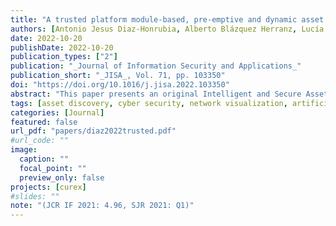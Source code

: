 ```yaml
---
title: "A trusted platform module-based, pre-emptive and dynamic asset discovery tool"
authors: [Antonio Jesus Diaz-Honrubia, Alberto Blázquez Herranz, Lucía Prieto Santamaría, Ernestina Menasalvas Ruiz, Alejandro Rodríguez-González, Gustavo Gonzalez-Granadillo, Rodrigo Diaz, Emmanouil Panaousis, Christos Xenakis]
date: 2022-10-20
publishDate: 2022-10-20
publication_types: ["2"]
publication: "_Journal of Information Security and Applications_"
publication_short: "_JISA_, Vol. 71, pp. 103350"
doi: "https://doi.org/10.1016/j.jisa.2022.103350"
abstract: "This paper presents an original Intelligent and Secure Asset Discovery Tool (ISADT) that uses artificial intelligence and TPM-based technologies to: (i) detect the network assets, and (ii) detect suspicious pattern in the use of the network. The architecture has specifically been designed to discover the assets of medium and large size companies and institutions, such as hospitals, universities, or government buildings. Given the distributed design of the architecture, it can cope with the problem of the isolation of different Virtual Local Area Networks (VLANs). This is done by collecting information from all the VLANs and storing it in a central node, which can be accessed by the network administrator, who may consult and visualize the status in any moment, or even by other authorized applications. The collected data is kept in a secure warehouse by the use of a Trusted Platform Module. Moreover, collected data is processed by the use of artificial intelligence in two ways: (i) the traffic of each network is analysed so that suspicious patterns can be detected, and (ii) identified ports and status are analysed to detect anomalous combinations of open ports in a device."
tags: [asset discovery, cyber security, network visualization, artificial intelligence, trusted platform module]
categories: [Journal]
featured: false
url_pdf: "papers/diaz2022trusted.pdf"
#url_code: ""
image:
  caption: ""
  focal_point: ""
  preview_only: false
projects: [curex]
#slides: ""
note: "(JCR IF 2021: 4.96, SJR 2021: Q1)"
---
```

